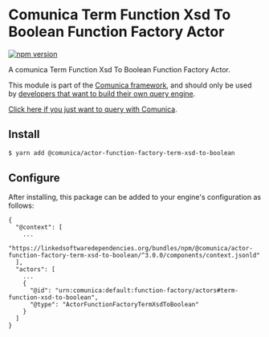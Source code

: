 # Comunica Term Function Xsd To Boolean Function Factory Actor

[![npm version](https://badge.fury.io/js/%40comunica%2Factor-function-factory-term-function-xsd-to-boolean.svg)](https://www.npmjs.com/package/@comunica/actor-function-factory-term-xsd-to-boolean)

A comunica Term Function Xsd To Boolean Function Factory Actor.

This module is part of the [Comunica framework](https://github.com/comunica/comunica),
and should only be used by [developers that want to build their own query engine](https://comunica.dev/docs/modify/).

[Click here if you just want to query with Comunica](https://comunica.dev/docs/query/).

## Install

```bash
$ yarn add @comunica/actor-function-factory-term-xsd-to-boolean
```

## Configure

After installing, this package can be added to your engine's configuration as follows:
```text
{
  "@context": [
    ...
    "https://linkedsoftwaredependencies.org/bundles/npm/@comunica/actor-function-factory-term-xsd-to-boolean/^3.0.0/components/context.jsonld"
  ],
  "actors": [
    ...
    {
      "@id": "urn:comunica:default:function-factory/actors#term-function-xsd-to-boolean",
      "@type": "ActorFunctionFactoryTermXsdToBoolean"
    }
  ]
}
```
